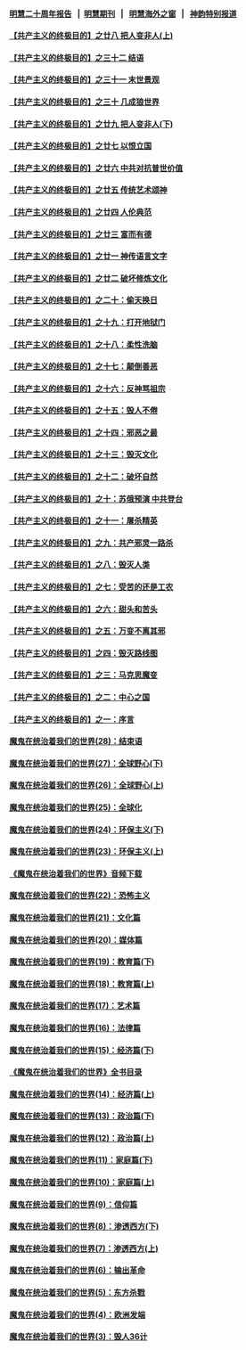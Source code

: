 #### [明慧二十周年报告](https://github.com/gfw-breaker/mh-reports/blob/master/README.md?t=07140636) &nbsp;&nbsp;|&nbsp;&nbsp;[明慧期刊](https://github.com/gfw-breaker/mh-qikan) &nbsp;&nbsp;|&nbsp;&nbsp; [明慧海外之窗](https://github.com/gfw-breaker/mh-news/blob/master/README.md?t=07140636) &nbsp;&nbsp;|&nbsp;&nbsp; [神韵特别报道](https://github.com/gfw-breaker/mh-news/blob/master/shenyun.md?t=07140636) 

#### [【共产主义的终极目的】之廿八 把人变非人(上)](../pages/nsc422/n11340492.md?t=07140636) 

#### [【共产主义的终极目的】之三十二 结语](../pages/nsc422/n11360535.md?t=07140636) 

#### [【共产主义的终极目的】之三十一 末世景观](../pages/nsc422/n11351129.md?t=07140636) 

#### [【共产主义的终极目的】之三十 几成狼世界](../pages/nsc422/n11348280.md?t=07140636) 

#### [【共产主义的终极目的】之廿九 把人变非人(下)](../pages/nsc422/n11344140.md?t=07140636) 

#### [【共产主义的终极目的】之廿七 以恨立国](../pages/nsc422/n11336944.md?t=07140636) 

#### [【共产主义的终极目的】之廿六 中共对抗普世价值](../pages/nsc422/n11324785.md?t=07140636) 

#### [【共产主义的终极目的】之廿五 传统艺术颂神](../pages/nsc422/n11296396.md?t=07140636) 

#### [【共产主义的终极目的】之廿四 人伦典范](../pages/nsc422/n11296397.md?t=07140636) 

#### [【共产主义的终极目的】之廿三 富而有德](../pages/nsc422/n11283598.md?t=07140636) 

#### [【共产主义的终极目的】之廿一 神传语言文字](../pages/nsc422/n11263265.md?t=07140636) 

#### [【共产主义的终极目的】之廿二 破坏修炼文化](../pages/nsc422/n11245728.md?t=07140636) 

#### [【共产主义的终极目的】之二十：偷天换日](../pages/nsc422/n11238846.md?t=07140636) 

#### [【共产主义的终极目的】之十九：打开地狱门](../pages/nsc422/n11206376.md?t=07140636) 

#### [【共产主义的终极目的】之十八：柔性洗脑](../pages/nsc422/n11199994.md?t=07140636) 

#### [【共产主义的终极目的】之十七：颠倒善恶](../pages/nsc422/n11179782.md?t=07140636) 

#### [【共产主义的终极目的】之十六：反神骂祖宗](../pages/nsc422/n11166798.md?t=07140636) 

#### [【共产主义的终极目的】之十五：毁人不倦](../pages/nsc422/n11166792.md?t=07140636) 

#### [【共产主义的终极目的】之十四：邪恶之最](../pages/nsc422/n11150249.md?t=07140636) 

#### [【共产主义的终极目的】之十三：毁灭文化](../pages/nsc422/n11135227.md?t=07140636) 

#### [【共产主义的终极目的】之十二：破坏自然](../pages/nsc422/n11135214.md?t=07140636) 

#### [【共产主义的终极目的】之十：苏俄预演 中共登台](../pages/nsc422/n11118424.md?t=07140636) 

#### [【共产主义的终极目的】之十一：屠杀精英](../pages/nsc422/n11118442.md?t=07140636) 

#### [【共产主义的终极目的】之九：共产邪灵一路杀](../pages/nsc422/n11114139.md?t=07140636) 

#### [【共产主义的终极目的】之八：毁灭人类](../pages/nsc422/n11108503.md?t=07140636) 

#### [【共产主义的终极目的】之七：受苦的还是工农](../pages/nsc422/n11101809.md?t=07140636) 

#### [【共产主义的终极目的】之六：甜头和苦头](../pages/nsc422/n11096971.md?t=07140636) 

#### [【共产主义的终极目的】之五：万变不离其邪](../pages/nsc422/n11091285.md?t=07140636) 

#### [【共产主义的终极目的】之四：毁灭路线图](../pages/nsc422/n11086284.md?t=07140636) 

#### [【共产主义的终极目的】之三：马克思魔变](../pages/nsc422/n11061941.md?t=07140636) 

#### [【共产主义的终极目的】之二：中心之国](../pages/nsc422/n11047728.md?t=07140636) 

#### [【共产主义的终极目的】之一：序言](../pages/nsc422/n11086077.md?t=07140636) 

#### [魔鬼在统治着我们的世界(28)：结束语](../pages/nsc422/n10936246.md?t=07140636) 

#### [魔鬼在统治着我们的世界(27)：全球野心(下)](../pages/nsc422/n10928319.md?t=07140636) 

#### [魔鬼在统治着我们的世界(26)：全球野心(上)](../pages/nsc422/n10900318.md?t=07140636) 

#### [魔鬼在统治着我们的世界(25)：全球化](../pages/nsc422/n10788205.md?t=07140636) 

#### [魔鬼在统治着我们的世界(24)：环保主义(下)](../pages/nsc422/n10695307.md?t=07140636) 

#### [魔鬼在统治着我们的世界(23)：环保主义(上)](../pages/nsc422/n10688613.md?t=07140636) 

#### [《魔鬼在统治着我们的世界》音频下载](../pages/nsc422/n10635553.md?t=07140636) 

#### [魔鬼在统治着我们的世界(22)：恐怖主义](../pages/nsc422/n10614727.md?t=07140636) 

#### [魔鬼在统治着我们的世界(21)：文化篇](../pages/nsc422/n10597706.md?t=07140636) 

#### [魔鬼在统治着我们的世界(20)：媒体篇](../pages/nsc422/n10586579.md?t=07140636) 

#### [魔鬼在统治着我们的世界(19)：教育篇(下)](../pages/nsc422/n10564808.md?t=07140636) 

#### [魔鬼在统治着我们的世界(18)：教育篇(上)](../pages/nsc422/n10526970.md?t=07140636) 

#### [魔鬼在统治着我们的世界(17)：艺术篇](../pages/nsc422/n10499093.md?t=07140636) 

#### [魔鬼在统治着我们的世界(16)：法律篇](../pages/nsc422/n10485969.md?t=07140636) 

#### [魔鬼在统治着我们的世界(15)：经济篇(下)](../pages/nsc422/n10469975.md?t=07140636) 

#### [《魔鬼在统治着我们的世界》全书目录](../pages/nsc422/n10464261.md?t=07140636) 

#### [魔鬼在统治着我们的世界(14)：经济篇(上)](../pages/nsc422/n10457370.md?t=07140636) 

#### [魔鬼在统治着我们的世界(13)：政治篇(下)](../pages/nsc422/n10448270.md?t=07140636) 

#### [魔鬼在统治着我们的世界(12)：政治篇(上)](../pages/nsc422/n10444576.md?t=07140636) 

#### [魔鬼在统治着我们的世界(11)：家庭篇(下)](../pages/nsc422/n10440961.md?t=07140636) 

#### [魔鬼在统治着我们的世界(10)：家庭篇(上)](../pages/nsc422/n10435448.md?t=07140636) 

#### [魔鬼在统治着我们的世界(9)：信仰篇](../pages/nsc422/n10432159.md?t=07140636) 

#### [魔鬼在统治着我们的世界(8)：渗透西方(下)](../pages/nsc422/n10429603.md?t=07140636) 

#### [魔鬼在统治着我们的世界(7)：渗透西方(上)](../pages/nsc422/n10426013.md?t=07140636) 

#### [魔鬼在统治着我们的世界(6)：输出革命](../pages/nsc422/n10421536.md?t=07140636) 

#### [魔鬼在统治着我们的世界(5)：东方杀戮](../pages/nsc422/n10417707.md?t=07140636) 

#### [魔鬼在统治着我们的世界(4)：欧洲发端](../pages/nsc422/n10414890.md?t=07140636) 

#### [魔鬼在统治着我们的世界(3)：毁人36计](../pages/nsc422/n10411583.md?t=07140636) 

